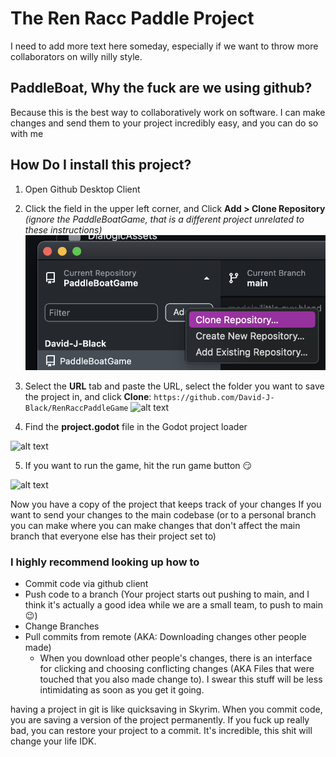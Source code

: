 # The Ren Racc Paddle Project

I need to add more text here someday, especially if we want to throw more collaborators on willy nilly style.

## PaddleBoat, Why the fuck are we using github?

Because this is the best way to collaboratively work on software. I can make changes and send them to your project incredibly easy, and you can do so with me

## How Do I install this project?

1. Open Github Desktop Client
2. Click the field in the upper left corner, and Click **Add \> Clone Repository** _(ignore the PaddleBoatGame, that is a different project unrelated to these instructions)_
![alt text](InstallInstructionDocs/clone_repository.png)

3. Select the **URL** tab and paste the URL, select the folder you want to save the project in, and click **Clone**:
```https://github.com/David-J-Black/RenRaccPaddleGame```
![alt text](InstallInstructionDocs/add_game_url.png)

4. Find the **project.godot** file in the Godot project loader

![alt text](InstallInstructionDocs/godot_open_file.png)

5. If you want to run the game, hit the run game button 😏

![alt text](InstallInstructionDocs/run_game.png)

Now you have a copy of the project that keeps track of your changes If you want to send your changes to the main codebase (or to a personal branch you can make where you can make changes that don't affect the main branch that everyone else has their project set to)

### I highly recommend looking up how to

- Commit code via github client
- Push code to a branch (Your project starts out pushing to main, and I think it's actually a good idea while we are a small team, to push to main 😉)
- Change Branches
- Pull commits from remote (AKA: Downloading changes other people made)
  - When you download other people's changes, there is an interface for clicking and choosing conflicting changes (AKA Files that were touched that you also made change to). I swear this stuff will be less intimidating as soon as you get it going.

having a project in git is like quicksaving in Skyrim. When you commit code, you are saving a version of the project permanently. If you fuck up really bad, you can restore your project to a commit. It's incredible, this shit will change your life IDK.